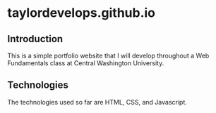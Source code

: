 # taylordevelops.github.io
## Introduction
This is a simple portfolio website that I will develop throughout a Web Fundamentals class at Central Washington University.
## Technologies
The technologies used so far are HTML, CSS, and Javascript.
